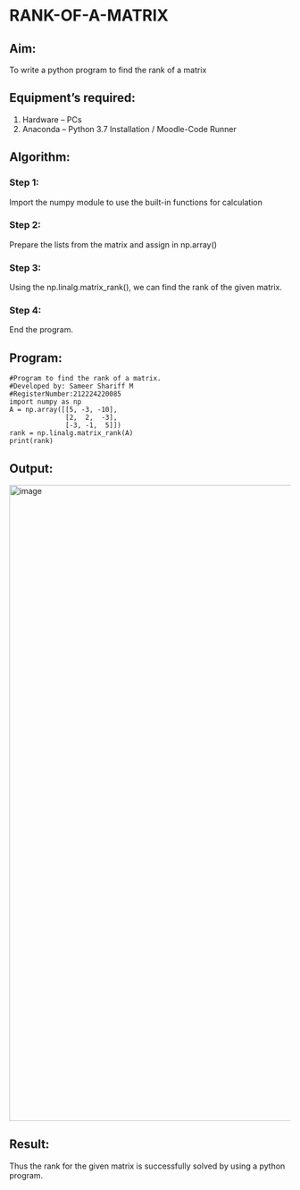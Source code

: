 # RANK-OF-A-MATRIX
## Aim:
To write a python program to find the rank of a matrix
## Equipment’s required:
1. 	Hardware – PCs
2. 	Anaconda – Python 3.7 Installation / Moodle-Code Runner
## Algorithm:
### Step 1: 
Import the numpy module to use the built-in functions for calculation
### Step 2: 
Prepare the lists from the matrix and assign in np.array()
### Step 3: 
Using the np.linalg.matrix_rank(), we can find the rank of the given matrix.
### Step 4: 
End the program.
## Program:
```
#Program to find the rank of a matrix.
#Developed by: Sameer Shariff M
#RegisterNumber:212224220085
import numpy as np
A = np.array([[5, -3, -10],
              [2,  2,  -3],
              [-3, -1,  5]])
rank = np.linalg.matrix_rank(A)
print(rank)
```
## Output:
<img width="1913" height="1139" alt="image" src="https://github.com/user-attachments/assets/238c9f3a-bd39-48a2-bf90-b5b11f0995aa" />


## Result:
Thus the rank for the given matrix is successfully solved by  using a python program.

